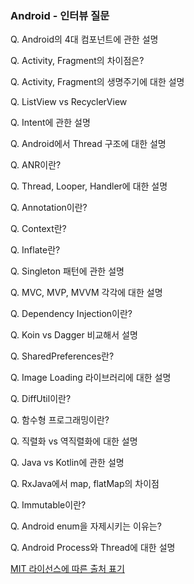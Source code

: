 ### Android - 인터뷰 질문

Q. Android의 4대 컴포넌트에 관한 설명

Q. Activity, Fragment의 차이점은?

Q. Activity, Fragment의 생명주기에 대한 설명

Q. ListView vs RecyclerView

Q. Intent에 관한 설명

Q. Android에서 Thread 구조에 대한 설명

Q. ANR이란?

Q. Thread, Looper, Handler에 대한 설명

Q. Annotation이란?

Q. Context란?

Q. Inflate란?

Q. Singleton 패턴에 관한 설명

Q. MVC, MVP, MVVM 각각에 대한 설명

Q. Dependency Injection이란?

Q. Koin vs Dagger 비교해서 설명

Q. SharedPreferences란?

Q. Image Loading 라이브러리에 대한 설명

Q. DiffUtil이란?

Q. 함수형 프로그래밍이란?

Q. 직렬화 vs 역직렬화에 대한 설명

Q. Java vs Kotlin에 관한 설명

Q. RxJava에서 map, flatMap의 차이점

Q. Immutable이란?

Q. Android enum을 자제시키는 이유는?

Q. Android Process와 Thread에 대한 설명

[MIT 라이선스에 따른 출처 표기](https://github.com/WooVictory/Ready-For-Tech-Interview)